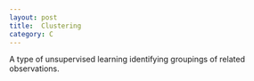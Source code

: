 ```yaml
---
layout: post
title:  Clustering
category: C
---
```


A type of unsupervised learning identifying groupings of related observations.

